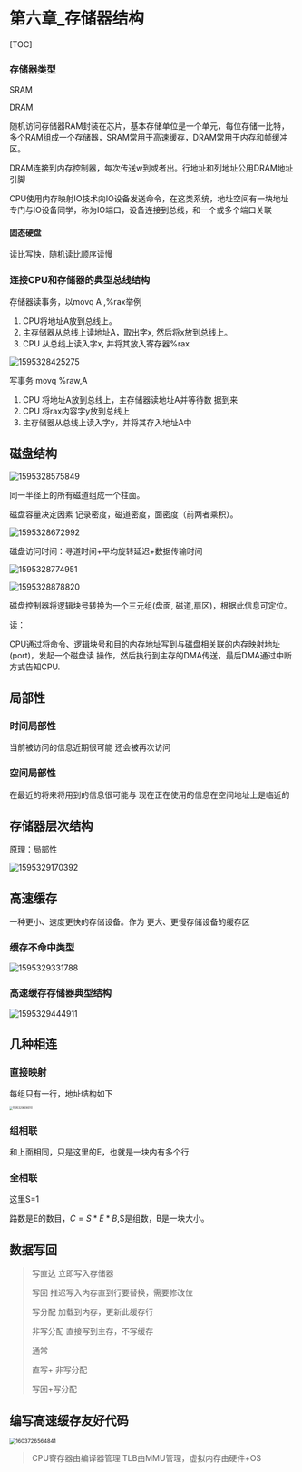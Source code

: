 # 第六章_存储器结构

[TOC]

### 存储器类型

SRAM

DRAM

随机访问存储器RAM封装在芯片，基本存储单位是一个单元，每位存储一比特，多个RAM组成一个存储器，SRAM常用于高速缓存，DRAM常用于内存和帧缓冲区。

DRAM连接到内存控制器，每次传送w到或者出。行地址和列地址公用DRAM地址引脚



CPU使用内存映射IO技术向IO设备发送命令，在这类系统，地址空间有一块地址专门与IO设备同学，称为IO端口，设备连接到总线，和一个或多个端口关联

#### 固态硬盘

读比写快，随机读比顺序读慢

### 连接CPU和存储器的典型总线结构

存储器读事务，以movq A ,%rax举例

1. CPU将地址A放到总线上。
2. 主存储器从总线上读地址A，取出字x, 然后将x放到总线上。
3. CPU 从总线上读入字x, 并将其放入寄存器%rax

![1595328425275](存储器结构.assets/1595328425275.png)

写事务 movq %raw,A

1. CPU 将地址A放到总线上，主存储器读地址A并等待数 据到来
2. CPU 将rax内容字y放到总线上
3. 主存储器从总线上读入字y，并将其存入地址A中



## 磁盘结构

![1595328575849](存储器结构.assets/1595328575849.png)

同一半径上的所有磁道组成一个柱面。

磁盘容量决定因素 记录密度，磁道密度，面密度（前两者乘积）。

![1595328672992](存储器结构.assets/1595328672992.png)

磁盘访问时间：寻道时间+平均旋转延迟+数据传输时间

![1595328774951](存储器结构.assets/1595328774951.png)

![1595328878820](存储器结构.assets/1595328878820.png)

磁盘控制器将逻辑块号转换为一个三元组(盘面, 磁道,扇区)，根据此信息可定位。

读：

CPU通过将命令、逻辑块号和目的内存地址写到与磁盘相关联的内存映射地址(port)，发起一个磁盘读 操作，然后执行到主存的DMA传送，最后DMA通过中断方式告知CPU.



## 局部性

### 时间局部性

当前被访问的信息近期很可能 还会被再次访问

### 空间局部性

在最近的将来将用到的信息很可能与 现在正在使用的信息在空间地址上是临近的



## 存储器层次结构

原理：局部性

![1595329170392](存储器结构.assets/1595329170392.png)

## 高速缓存

一种更小、速度更快的存储设备。作为 更大、更慢存储设备的缓存区



### 缓存不命中类型

![1595329331788](存储器结构.assets/1595329331788.png)

### 高速缓存存储器典型结构

![1595329444911](存储器结构.assets/1595329444911.png)



## 几种相连

### 直接映射

每组只有一行，地址结构如下

<img src="存储器结构.assets/1595329608010.png" alt="1595329608010" style="zoom:33%;" />

### 组相联

和上面相同，只是这里的E，也就是一块内有多个行

### 全相联

这里S=1

路数是E的数目，$C=S*E*B$,S是组数，B是一块大小。

## 数据写回

>写直达 立即写入存储器
>
>写回 推迟写入内存直到行要替换，需要修改位
>
>写分配  加载到内存，更新此缓存行
>
>非写分配 直接写到主存，不写缓存
>
>通常
>
>直写+ 非写分配 
>
> 写回+写分配



## 编写高速缓存友好代码



<img src="6_存储器结构.assets/1603726564841.png" alt="1603726564841" style="zoom:67%;" />



> CPU寄存器由编译器管理 TLB由MMU管理，虚拟内存由硬件+OS

